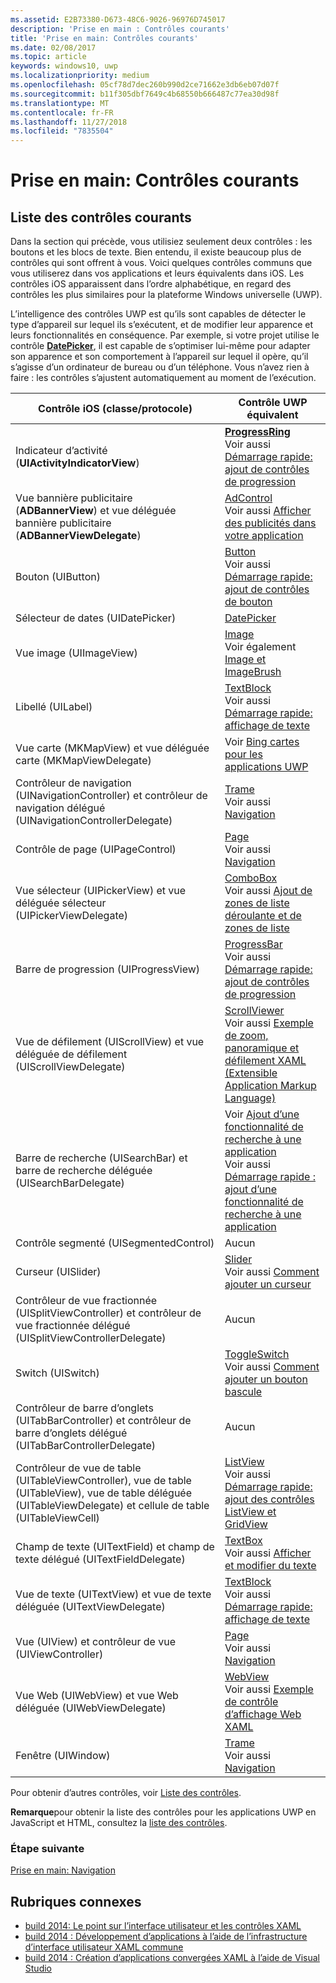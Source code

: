 ```yaml
---
ms.assetid: E2B73380-D673-48C6-9026-96976D745017
description: 'Prise en main : Contrôles courants'
title: 'Prise en main: Contrôles courants'
ms.date: 02/08/2017
ms.topic: article
keywords: windows10, uwp
ms.localizationpriority: medium
ms.openlocfilehash: 05cf78d7dec260b990d2ce71662e3db6eb07d07f
ms.sourcegitcommit: b11f305dbf7649c4b68550b666487c77ea30d98f
ms.translationtype: MT
ms.contentlocale: fr-FR
ms.lasthandoff: 11/27/2018
ms.locfileid: "7835504"
---
```

# <a name="getting-started-common-controls"></a>Prise en main: Contrôles courants


## <a name="common-controls-list"></a>Liste des contrôles courants

Dans la section qui précède, vous utilisiez seulement deux contrôles : les boutons et les blocs de texte. Bien entendu, il existe beaucoup plus de contrôles qui sont offrent à vous. Voici quelques contrôles communs que vous utiliserez dans vos applications et leurs équivalents dans iOS. Les contrôles iOS apparaissent dans l’ordre alphabétique, en regard des contrôles les plus similaires pour la plateforme Windows universelle (UWP).

L’intelligence des contrôles UWP est qu’ils sont capables de détecter le type d’appareil sur lequel ils s’exécutent, et de modifier leur apparence et leurs fonctionnalités en conséquence. Par exemple, si votre projet utilise le contrôle [**DatePicker**](https://msdn.microsoft.com/library/windows/apps/br211681), il est capable de s’optimiser lui-même pour adapter son apparence et son comportement à l’appareil sur lequel il opère, qu’il s’agisse d’un ordinateur de bureau ou d’un téléphone. Vous n’avez rien à faire : les contrôles s’ajustent automatiquement au moment de l’exécution.

| Contrôle iOS (classe/protocole) | Contrôle UWP équivalent |
|------------------------------|--------------------------------------|
| Indicateur d’activité (**UIActivityIndicatorView**) | [**ProgressRing**](https://msdn.microsoft.com/library/windows/apps/br227538) <br/> Voir aussi [Démarrage rapide: ajout de contrôles de progression](https://msdn.microsoft.com/library/windows/apps/xaml/hh780651) |
| Vue bannière publicitaire (**ADBannerView**) et vue déléguée bannière publicitaire (**ADBannerViewDelegate**) | [AdControl](https://msdn.microsoft.com/library/windows/apps/microsoft.advertising.winrt.ui.adcontrol.aspx) <br/> Voir aussi [Afficher des publicités dans votre application](../monetize/display-ads-in-your-app.md) |
| Bouton (UIButton) | [Button](https://msdn.microsoft.com/library/windows/apps/br209265) <br/> Voir aussi [Démarrage rapide: ajout de contrôles de bouton](https://msdn.microsoft.com/library/windows/apps/xaml/jj153346) |
| Sélecteur de dates (UIDatePicker) | [DatePicker](https://msdn.microsoft.com/library/windows/apps/br211681) |
| Vue image (UIImageView) | [Image](https://msdn.microsoft.com/library/windows/apps/br242752) <br/> Voir également [Image et ImageBrush](https://msdn.microsoft.com/library/windows/apps/mt280382) |
| Libellé (UILabel) | [TextBlock](https://msdn.microsoft.com/library/windows/apps/br209652) <br/> Voir aussi [Démarrage rapide: affichage de texte](https://msdn.microsoft.com/library/windows/apps/xaml/hh700392) |
| Vue carte (MKMapView) et vue déléguée carte (MKMapViewDelegate) | Voir [Bing cartes pour les applications UWP](http://go.microsoft.com/fwlink/p/?LinkId=263496) |
| Contrôleur de navigation (UINavigationController) et contrôleur de navigation délégué (UINavigationControllerDelegate) | [Trame](https://msdn.microsoft.com/library/windows/apps/br242682) <br/> Voir aussi [Navigation](https://msdn.microsoft.com/library/windows/apps/mt187344) |
| Contrôle de page (UIPageControl) | [Page](https://msdn.microsoft.com/library/windows/apps/br227503) <br/> Voir aussi [Navigation](https://msdn.microsoft.com/library/windows/apps/mt187344) |
| Vue sélecteur (UIPickerView) et vue déléguée sélecteur (UIPickerViewDelegate) | [ComboBox](https://msdn.microsoft.com/library/windows/apps/br209348) <br/> Voir aussi [Ajout de zones de liste déroulante et de zones de liste](https://msdn.microsoft.com/library/windows/apps/xaml/hh780616) |
| Barre de progression (UIProgressView) | [ProgressBar](https://msdn.microsoft.com/library/windows/apps/br227529) <br/> Voir aussi [Démarrage rapide: ajout de contrôles de progression](https://msdn.microsoft.com/library/windows/apps/xaml/hh780651) |
| Vue de défilement (UIScrollView) et vue déléguée de défilement (UIScrollViewDelegate) | [ScrollViewer](https://msdn.microsoft.com/library/windows/apps/br209527) <br/>  Voir aussi [Exemple de zoom, panoramique et défilement XAML (Extensible Application Markup Language)](http://go.microsoft.com/fwlink/p/?LinkId=238577) |
| Barre de recherche (UISearchBar) et barre de recherche déléguée (UISearchBarDelegate) | Voir [Ajout d’une fonctionnalité de recherche à une application](https://msdn.microsoft.com/library/windows/apps/xaml/jj130767) <br/>  Voir aussi [Démarrage rapide : ajout d’une fonctionnalité de recherche à une application](https://msdn.microsoft.com/library/windows/apps/xaml/hh868180) |
| Contrôle segmenté (UISegmentedControl) | Aucun |
| Curseur (UISlider) | [Slider](https://msdn.microsoft.com/library/windows/apps/br209614) <br/>  Voir aussi [Comment ajouter un curseur](https://msdn.microsoft.com/library/windows/apps/xaml/hh868197) |
| Contrôleur de vue fractionnée (UISplitViewController) et contrôleur de vue fractionnée délégué (UISplitViewControllerDelegate) | Aucun |
| Switch (UISwitch) | [ToggleSwitch](https://msdn.microsoft.com/library/windows/apps/br209712) <br/>  Voir aussi [Comment ajouter un bouton bascule](https://msdn.microsoft.com/library/windows/apps/xaml/hh868198) |
| Contrôleur de barre d’onglets (UITabBarController) et contrôleur de barre d’onglets délégué (UITabBarControllerDelegate) | Aucun |
| Contrôleur de vue de table (UITableViewController), vue de table (UITableView), vue de table déléguée (UITableViewDelegate) et cellule de table (UITableViewCell) | [ListView](https://msdn.microsoft.com/library/windows/apps/br242878) <br/>  Voir aussi [Démarrage rapide: ajout des contrôles ListView et GridView](https://msdn.microsoft.com/library/windows/apps/xaml/hh780650) |
| Champ de texte (UITextField) et champ de texte délégué (UITextFieldDelegate) | [TextBox](https://msdn.microsoft.com/library/windows/apps/br209683) <br/>  Voir aussi [Afficher et modifier du texte](https://msdn.microsoft.com/library/windows/apps/mt280218) |
| Vue de texte (UITextView) et vue de texte déléguée (UITextViewDelegate) | [TextBlock](https://msdn.microsoft.com/library/windows/apps/br209652) <br/>  Voir aussi [Démarrage rapide: affichage de texte](https://msdn.microsoft.com/library/windows/apps/xaml/hh700392) |
| Vue (UIView) et contrôleur de vue (UIViewController) | [Page](https://msdn.microsoft.com/library/windows/apps/br227503) <br/>  Voir aussi [Navigation](https://msdn.microsoft.com/library/windows/apps/mt187344) |
| Vue Web (UIWebView) et vue Web déléguée (UIWebViewDelegate) | [WebView](https://msdn.microsoft.com/library/windows/apps/br227702) <br/>  Voir aussi [Exemple de contrôle d’affichage Web XAML](http://go.microsoft.com/fwlink/p/?LinkId=238582) |
| Fenêtre (UIWindow) | [Trame](https://msdn.microsoft.com/library/windows/apps/br242682) <br/>  Voir aussi [Navigation](https://msdn.microsoft.com/library/windows/apps/mt187344) |

Pour obtenir d’autres contrôles, voir [Liste des contrôles](https://msdn.microsoft.com/library/windows/apps/mt185406).

**Remarque**pour obtenir la liste des contrôles pour les applications UWP en JavaScript et HTML, consultez la [liste des contrôles](https://msdn.microsoft.com/library/windows/apps/hh465453).

### <a name="next-step"></a>Étape suivante

[Prise en main: Navigation](getting-started-navigation.md)

## <a name="related-topics"></a>Rubriques connexes

* [build 2014: Le point sur l’interface utilisateur et les contrôles XAML](http://go.microsoft.com/fwlink/p/?LinkID=397897)
* [build 2014 : Développement d’applications à l’aide de l’infrastructure d’interface utilisateur XAML commune](http://go.microsoft.com/fwlink/p/?LinkID=397898)
* [build 2014 : Création d’applications convergées XAML à l’aide de Visual Studio](http://go.microsoft.com/fwlink/p/?LinkID=397876)
